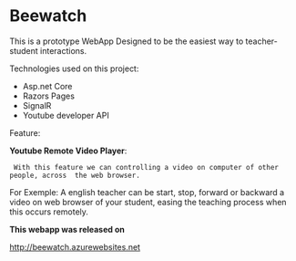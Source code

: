 # Beewatch
This is a prototype WebApp Designed to be the easiest way to teacher-student interactions. 

Technologies used on this project:
  - Asp.net Core
  - Razors Pages
  - SignalR
  - Youtube developer API

Feature:

  **Youtube Remote Video Player**: 
  
     With this feature we can controlling a video on computer of other people, across  the web browser.
For Exemple: A english teacher can be start, stop, forward or backward a video on web browser of your student, easing the teaching process when this occurs  remotely.


**This webapp was released on**

http://beewatch.azurewebsites.net
